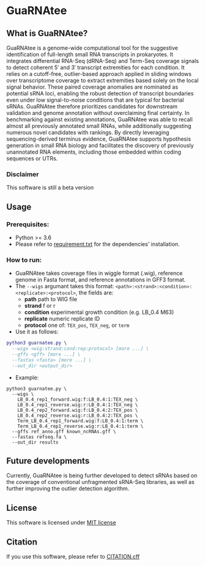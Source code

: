 # GuaRNAtee
## What is GuaRNAtee?
GuaRNAtee is a genome-wide computational tool for the suggestive identification of full-length small RNA transcripts in prokaryotes. It integrates differential RNA-Seq (dRNA-Seq) and Term-Seq coverage signals to detect coherent 5′ and 3′ transcript extremities for each condition. It relies on a cutoff-free, outlier-based approach applied in sliding windows over transcriptome coverage to extract extremities based solely on the local signal behavior. These paired coverage anomalies are nominated as potential sRNA loci, enabling the robust detection of transcript boundaries even under low signal-to-noise conditions that are typical for bacterial sRNAs. GuaRNAtee therefore prioritizes candidates for downstream validation and genome annotation without overclaiming final certainty.
In benchmarking against existing annotations, GuaRNAtee was able to recall almost all previously annotated small RNAs, while additionally suggesting numerous novel candidates with rankings. By directly leveraging sequencing-derived terminus evidence, GuaRNAtee supports hypothesis generation in small RNA biology and facilitates the discovery of previously unannotated RNA elements, including those embedded within coding sequences or UTRs.
### Disclaimer
This software is still a beta version

## Usage
### Prerequisites:
- Python >= 3.6
- Please refer to [requirement.txt](https://github.com/foerstner-lab/GuARNATEE/blob/main/requirements.txt) for the dependencies' installation.
### How to run:
- GuaRNAtee takes coverage files in wiggle format (.wig), reference genome in Fasta format, and reference annotations in GFF3 format.
- The ```--wigs``` argumant takes this format: ```<path>:<strand>:<condition>:<replicate>:<protocol>```, the fields are:
  - **path** path to WIG file
  - **strand** f or r
  - **condition** experimental growth condition (e.g. LB_0.4 M63)
  - **replicate** numeric replicate ID
  - **protocol** one of: ```TEX_pos```, ```TEX_neg```, or ```term```
- Use it as follows:
```lua
python3 guarnatee.py \
  --wigs <wig:strand:cond:rep:protocol> [more ...] \
  --gffs <gff> [more ...] \
  --fastas <fasta> [more ...] \
  --out_dir <output_dir>

```
- Example:
```shell
python3 guarnatee.py \
  --wigs \
    LB_0.4_rep1_forward.wig:f:LB_0.4:1:TEX_neg \
    LB_0.4_rep1_reverse.wig:r:LB_0.4:1:TEX_neg \
    LB_0.4_rep2_forward.wig:f:LB_0.4:2:TEX_pos \
    LB_0.4_rep2_reverse.wig:r:LB_0.4:2:TEX_pos \
    Term_LB_0.4_rep1_forward.wig:f:LB_0.4:1:term \
    Term_LB_0.4_rep1_reverse.wig:r:LB_0.4:1:term \
  --gffs ref_anno.gff known_ncRNAs.gff \
  --fastas refseq.fa \
  --out_dir results

```
## Future developments
Currently, GuaRNAtee is being further developed to detect sRNAs based on the coverage of conventional unfragmented sRNA-Seq libraries, as well as further improving the outlier detection algorithm.

## License
This software is licensed under [MIT license](https://github.com/foerstner-lab/GuARNATEE/blob/main/LICENSE)

## Citation
If you use this software, please refer to [CITATION.cff](https://github.com/foerstner-lab/GuaRNAtee/blob/main/CITATION.cff)
